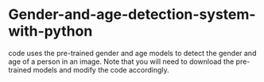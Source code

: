 # Gender-and-age-detection-system-with-python
code uses the pre-trained gender and age models to detect the gender and age of a person in an image. Note that you will need to download the pre-trained models and modify the code accordingly.

